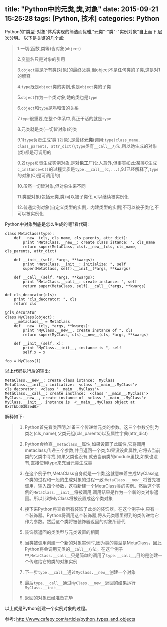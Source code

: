 title: "Python中的元类,类,对象"
date: 2015-09-21 15:25:28
tags: [Python, 技术]
categories: Python
---
Python的"类型-对象"体系实现的简洁而优雅,"元类"-"类"-"实例对象"自上而下,层次分明。
以下是关键的几个点:

> 1.一切(函数,类等)皆对象(`object`)
>
> 2.变量名只是对象的引用
>
> 3.`object`类是所有类(对象)的最终父类,但object不是任何类的子类,这是对1的解释
>
> 4.`type`既是`object`类的实例,也是`object`类的子类
>
> 5.`object`作为一个类对象,她的类也是`type`
>
> 6.`object`和`type`是鸡和蛋的关系
>
> 7.`type`很重要,在整个体系中,真正干活的就是`type`
>
> 8.元类就是类(一切皆对象)的类
>
> 9.1)`type`负责生成'类'(对象),是最终**元类**(调用:`type(class_name, class_parents, attr_dict)`),`type`类有`__call__`方法,所以她生成的对象(类)都是可调用的
>
> 9.2)`type`负责生成实例对象,是**对象工厂**(让人意外,但事实如此:某类C生成`c_instance=C()`的过程实质是`type.__call__(C,...)`,9.1已经解释了,`type`的对象(C)是可调用的)
>
> 10.虽然一切皆对象,但对象生来不同
>
> 11.类型对象(包括元类,类)可以被子类化,可以继续被实例化
>
> 12.普通实例对象(自定义类型的实例，内建类型的实例)不可以被子类化,不可以被实例化

Python中对象到底是怎么生成的呢?看代码:

    class MetaClass(type):
        def __new__(cls, cls_name, cls_parents, attr_dict):
            print "MetaClass.__new__: create class istance: ", cls_name
            return super(MetaClass, cls).__new__(cls, cls_name, cls_parents, attr_dict)
    
        def __init__(self, *args, **kwargs):
            print "MetaClass.__init__: initialize: ", self
            super(MetaClass, self).__init__(*args, **kwargs)

        def __call__(self, *args, **kwargs):
            print "MetaClass.__call__: create instance: ", self
            return super(MetaClass, self).__call__(*args, **kwargs)
    
    def cls_decorator(cls):
        print "cls_decorator: ", cls
        return cls

    @cls_decorator
    class MyClass(object):
        __metaclass__ = MetaClass
        def __new__(cls, *args, **kwargs):
            print "MyClass.__new__, create instance of ", cls
            return super(MyClass, cls).__new__(cls, *args, **kwargs)

        def __init__(self, x):
            print "MyClass.__init__, instance is ", self
            self.x = x

    foo = MyClass(1)

以上代码执行后的输出:

    MetaClass.__new__: create class istance:  MyClass
    MetaClass.__init__: initialize:  <class '__main__.MyClass'>
    cls_decorator:  <class '__main__.MyClass'>
    MetaClass.__call__: create instance:  <class '__main__.MyClass'>
    MyClass.__new__, create instance of  <class '__main__.MyClass'>
    MyClass.__init__, instance is  <__main__.MyClass object at 0x7fbbd0303ed0>

解释如下:

>1. Python首先看类声明,准备三个传递给元类的参数。这三个参数分别为类名(cls_name),父类元组(cls_parents)以及属性字典(attr_dict)
>
>2. Python会检查`__metaclass__`属性,如果设置了此属性,它将调用metaclass,传递三个参数,并且返回一个类;如果没设此属性,它将去当前类的父类中寻找,如果父类也没有,就去当前类的module里找,如果也没有,直接使用type来充当元类生成类
>
>3. 在这个例子中,MetaClass自身就是一个类,这就意味着生成MyClass这个类的过程和一般的生成对象的过程一致:`MetaClass.__new__`将首先被调用，输入四个参数，这将新建一个MetaClass类的实例。然后这个实例的`MetaClass.__init__`将被调用,调用结果是作为一个新的类对象返回。所以此时MyClass将被设置成这个类对象
>
>4. 接下来Python将查看所有装饰了此类的装饰器。在这个例子中,只有一个装饰器。Python将调用这个装饰器,将从元类哪里得到的类传递给它作为参数。然后这个类将被装饰器返回的对象所替代
>
>5. 装饰器返回的类类型与元类设置的相同
>
>6. 当类被调用创建一个新的对象实例时,因为类的类型是MetaClass，因此Python将会调用元类的`__call__`方法。在这个例子中,`MetaClass.__call__`只是简单的调用了`type.__call__`,目的是创建一个传递给它的类的对象实例
>
>7. 下一步`type.__call__`通过`MyClass.__new__`创建一个对象
>
>8. 最后`type.__call__`通过`MyClass.__new__`返回的结果运行`MyClass.__init__`
>
>9. 返回的对象已经准备完毕


以上就是Python创建一个实例对象的过程。

参考: http://www.cafepy.com/article/python_types_and_objects
